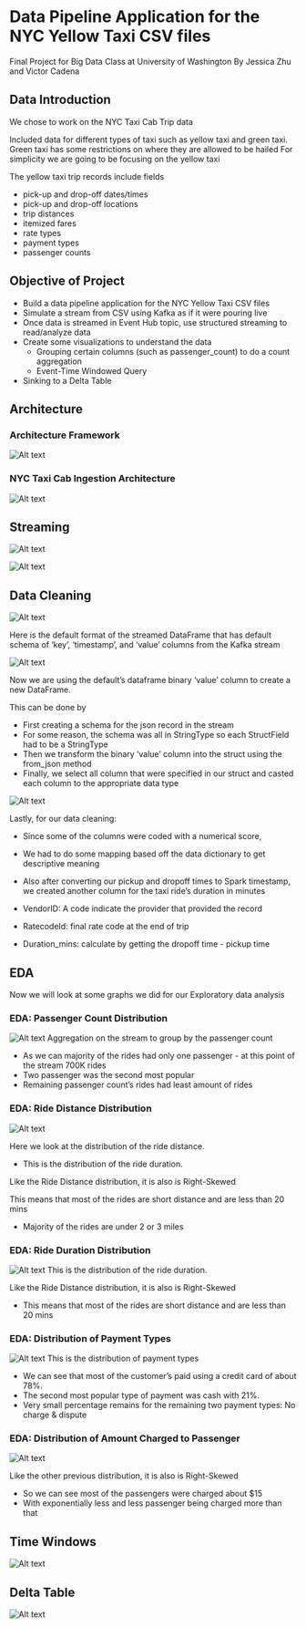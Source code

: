 # Data Pipeline Application for the NYC Yellow Taxi CSV files

Final Project for Big Data Class at University of Washington
By Jessica Zhu and Victor Cadena


## Data Introduction

We chose to work on the NYC Taxi Cab Trip data

Included data for different types of taxi such as yellow taxi and green taxi.
Green taxi has some restrictions on where they are allowed to be hailed
For simplicity we are going to be focusing on the yellow taxi

The yellow taxi trip records include fields
* pick-up and drop-off dates/times
* pick-up and drop-off locations
* trip distances
* itemized fares
* rate types
* payment types
* passenger counts



## Objective of Project

* Build a data pipeline application for the NYC Yellow Taxi CSV files
* Simulate a stream from CSV using Kafka as if it were pouring live
* Once data is streamed in Event Hub topic, use structured streaming to read/analyze data
* Create some visualizations to understand the data
  * Grouping certain columns (such as passenger_count) to do a count aggregation
  * Event-Time Windowed Query
* Sinking to a Delta Table


## Architecture

### Architecture Framework
![Alt text](./graphs/architecture.png?raw=true "Title")
### NYC Taxi Cab Ingestion Architecture
![Alt text](./graphs/nyc_taxi_cab_ingestion_architecture.png?raw=true "Title")


## Streaming
![Alt text](./graphs/process_to_stream.png?raw=true "Title")

![Alt text](./graphs/producer_high_level_code.png?raw=true "Title")

## Data Cleaning

![Alt text](./graphs/default_schema_of_kafka_stream.png?raw=true "Title")

Here is the default format of the streamed DataFrame that has default schema of ‘key’, ‘timestamp’, and ‘value’ columns from the Kafka stream

![Alt text](./graphs/creating_df_of_value_column.png?raw=true "Title")

Now we are using the default’s dataframe binary ‘value’ column to create a new DataFrame.

This can be done by 
* First creating a schema for the json record in the stream
 * For some reason, the schema was all in StringType so each StructField had to be a StringType
* Then we transform the binary ‘value’ column into the struct using the from_json method
* Finally, we select all column that were specified in our struct and casted each column to the appropriate data type


![Alt text](./graphs/data_mapping_wrangling.png?raw=true "Title")


Lastly, for our data cleaning:

* Since some of the columns were coded with a numerical score,
 * We had to do some mapping based off the data dictionary to get descriptive meaning
* Also after converting our pickup and dropoff times to Spark timestamp, we created another column for the taxi ride’s duration in minutes

* VendorID: A code indicate the provider that provided the record
* RatecodeId: final rate code at the  end of trip
* Duration_mins: calculate by getting the dropoff time - pickup time

## EDA


Now we will look at some graphs we did for our Exploratory data analysis


### EDA: Passenger Count Distribution
![Alt text](./graphs/ride_counts.png?raw=true "Title")
Aggregation on the stream to group by the passenger count

* As we can majority of the rides had only one passenger - at this point of the stream 700K rides
* Two passenger was the second most popular
* Remaining passenger count’s rides had least amount of rides


### EDA: Ride Distance Distribution
![Alt text](./graphs/distribution_of_ride_distance.png?raw=true "Title")

Here we look at the distribution of the ride distance. 
* This is the distribution of the ride duration. 

Like the Ride Distance distribution, it is also is Right-Skewed

This means that most of the rides are short distance and are less than 20 mins
* Majority of the rides are under 2 or 3 miles


### EDA: Ride Duration Distribution
![Alt text](./graphs/distribution_of_ride_duration.png?raw=true "Title")
This is the distribution of the ride duration. 

Like the Ride Distance distribution, it is also is Right-Skewed

* This means that most of the rides are short distance and are less than 20 mins


### EDA: Distribution of Payment Types
![Alt text](./graphs/payment_type.png?raw=true "Title")
This is the distribution of payment types

* We can see that most of the customer’s paid using a credit card of about 78%.
* The second most popular type of payment was cash with 21%.
* Very small percentage remains for the remaining two payment types: No charge & dispute


### EDA: Distribution of Amount Charged to Passenger
![Alt text](./graphs/distribution_of_amount_charged.png?raw=true "Title")

Like the other previous distribution, it is also is Right-Skewed

* So we can see most of the passengers were charged about $15 
* With exponentially less and less passenger being charged more than that

## Time Windows
![Alt text](./graphs/timestamp.png?raw=true "Title")
## Delta Table
![Alt text](./graphs/sink_to_delta_table.png?raw=true "Title")

